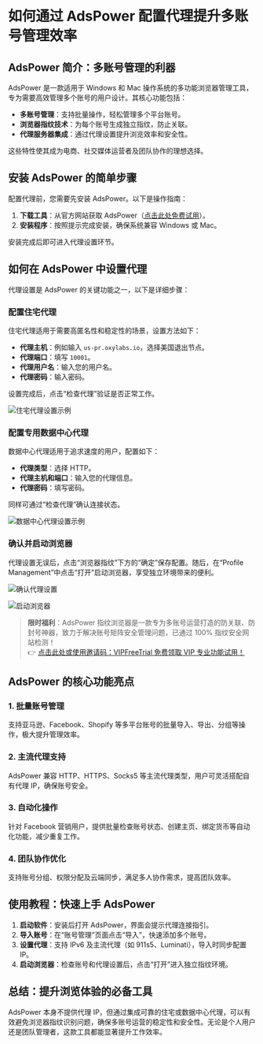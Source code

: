 # 如何通过 AdsPower 配置代理提升多账号管理效率

## AdsPower 简介：多账号管理的利器

AdsPower 是一款适用于 Windows 和 Mac 操作系统的多功能浏览器管理工具，专为需要高效管理多个账号的用户设计。其核心功能包括：

- **多账号管理**：支持批量操作，轻松管理多个平台账号。
- **浏览器指纹技术**：为每个账号生成独立指纹，防止关联。
- **代理服务器集成**：通过代理设置提升浏览效率和安全性。

这些特性使其成为电商、社交媒体运营者及团队协作的理想选择。

## 安装 AdsPower 的简单步骤

配置代理前，您需要先安装 AdsPower。以下是操作指南：

1. **下载工具**：从官方网站获取 AdsPower（[点击此处免费试用](https://bit.ly/adspower_free)）。
2. **安装程序**：按照提示完成安装，确保系统兼容 Windows 或 Mac。

安装完成后即可进入代理设置环节。

## 如何在 AdsPower 中设置代理

代理设置是 AdsPower 的关键功能之一，以下是详细步骤：

### 配置住宅代理

住宅代理适用于需要高匿名性和稳定性的场景，设置方法如下：

- **代理主机**：例如输入 `us-pr.oxylabs.io`，选择美国退出节点。
- **代理端口**：填写 `10001`。
- **代理用户名**：输入您的用户名。
- **代理密码**：输入密码。

设置完成后，点击“检查代理”验证是否正常工作。

![住宅代理设置示例](https://198301.xyz/img/70225161477.webp "住宅代理设置示例")

### 配置专用数据中心代理

数据中心代理适用于追求速度的用户，配置如下：

- **代理类型**：选择 HTTP。
- **代理主机和端口**：输入您的代理信息。
- **代理密码**：填写密码。

同样可通过“检查代理”确认连接状态。

![数据中心代理设置示例](https://198301.xyz/img/200900504996549.webp "数据中心代理设置示例")

### 确认并启动浏览器

代理设置无误后，点击“浏览器指纹”下方的“确定”保存配置。随后，在“Profile Management”中点击“打开”启动浏览器，享受独立环境带来的便利。

![确认代理设置](https://198301.xyz/img/43486521514669.webp "确认代理设置")

![启动浏览器](https://198301.xyz/img/7022323208350250.webp "启动浏览器")

> **限时福利**：AdsPower 指纹浏览器是一款专为多账号运营打造的防关联、防封号神器，致力于解决账号矩阵安全管理问题，已通过 100% 指纹安全网站检测！  
> 👉 [点击此处或使用邀请码：VIPFreeTrial 免费领取 VIP 专业功能试用！](https://bit.ly/adspower_free)

## AdsPower 的核心功能亮点

### 1. 批量账号管理
支持亚马逊、Facebook、Shopify 等多平台账号的批量导入、导出、分组等操作，极大提升管理效率。

### 2. 主流代理支持
AdsPower 兼容 HTTP、HTTPS、Socks5 等主流代理类型，用户可灵活搭配自有代理 IP，确保账号安全。

### 3. 自动化操作
针对 Facebook 营销用户，提供批量检查账号状态、创建主页、绑定货币等自动化功能，减少重复工作。

### 4. 团队协作优化
支持账号分组、权限分配及云端同步，满足多人协作需求，提高团队效率。

## 使用教程：快速上手 AdsPower

1. **启动软件**：安装后打开 AdsPower，界面会提示代理连接指引。
2. **导入账号**：在“账号管理”页面点击“导入”，快速添加多个账号。
3. **设置代理**：支持 IPv6 及主流代理（如 911s5、Luminati），导入时同步配置 IP。
4. **启动浏览器**：检查账号和代理设置后，点击“打开”进入独立指纹环境。

## 总结：提升浏览体验的必备工具

AdsPower 本身不提供代理 IP，但通过集成可靠的住宅或数据中心代理，可以有效避免浏览器指纹识别问题，确保多账号运营的稳定性和安全性。无论是个人用户还是团队管理者，这款工具都能显著提升工作效率。